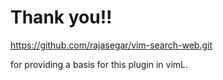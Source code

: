 

# Thank you!!
https://github.com/rajasegar/vim-search-web.git

for providing a basis for this plugin in vimL.
